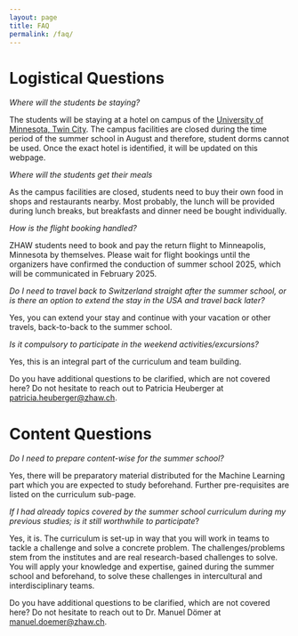```yaml
---
layout: page
title: FAQ
permalink: /faq/
---
```



# Logistical Questions
*Where will the students be staying?*

The students will be staying at a hotel on campus of the [University of Minnesota, Twin City](https://twin-cities.umn.edu/about-us). The campus facilities are closed during the time period of the summer school in August and therefore, student dorms cannot be used. Once the exact hotel is identified, it will be updated on this webpage.

*Where will the students get their meals*

As the campus facilities are closed, students need to buy their own food in shops and restaurants nearby. Most probably, the lunch will be provided during lunch breaks, but breakfasts and dinner need be bought individually.

*How is the flight booking handled?*

ZHAW students need to book and pay the return flight to Minneapolis, Minnesota by themselves. Please wait for flight bookings until the organizers have confirmed the conduction of summer school 2025, which will be communicated in February 2025.

*Do I need to travel back to Switzerland straight after the summer school, or is there an option to extend the stay in the USA and travel back later?*

Yes, you can extend your stay and continue with your vacation or other travels, back-to-back to the summer school.

*Is it compulsory to participate in the weekend activities/excursions?*

Yes, this is an integral part of the curriculum and team building.

Do you have additional questions to be clarified, which are not covered here? Do not hesitate to reach out to Patricia Heuberger at [patricia.heuberger@zhaw.ch](patricia.heuberger@zhaw.ch).

# Content Questions

*Do I need to prepare content-wise for the summer school?*

Yes, there will be preparatory material distributed for the Machine Learning part which you are expected to study beforehand. Further pre-requisites are listed on the curriculum sub-page.

*If I had already topics covered by the summer school curriculum during my previous studies; is it still worthwhile to participate*?

Yes, it is. The curriculum is set-up in way that you will work in teams to tackle a challenge and solve a concrete problem. The challenges/problems stem from the institutes and are real research-based challenges to solve. You will apply your knowledge and expertise, gained during the summer school and beforehand, to solve these challenges in intercultural and interdisciplinary teams.

Do you have additional questions to be clarified, which are not covered here? Do not hesitate to reach out to Dr. Manuel Dömer at [manuel.doemer@zhaw.ch](manuel.doemer@zhaw.ch).

